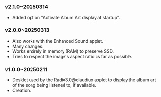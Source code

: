 ### v2.1.0~20250314
  * Added option "Activate Album Art display at startup".

### v2.0.0~20250313
  * Also works with the Enhanced Sound applet.
  * Many changes.
  * Works entirely in memory (RAM) to preserve SSD.
  * Tries to respect the image's aspect ratio as far as possible.

### v1.0.0~20250211
  * Desklet used by the Radio3.0@claudiux applet to display the album art of the song being listened to, if available.
  * Creation.

